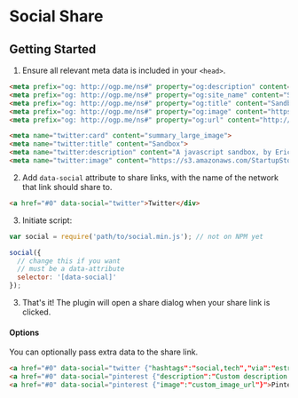 # Social Share

## Getting Started
1. Ensure all relevant meta data is included in your `<head>`.
```html
<meta prefix="og: http://ogp.me/ns#" property="og:description" content="A javascript sandbox, by Eric Bailey."/>
<meta prefix="og: http://ogp.me/ns#" property="og:site_name" content="Sandbox"/>
<meta prefix="og: http://ogp.me/ns#" property="og:title" content="Sandbox" />
<meta prefix="og: http://ogp.me/ns#" property="og:image" content="https://s3.amazonaws.com/StartupStockPhotos/uploads/20160503/3.jpg" />
<meta prefix="og: http://ogp.me/ns#" property="og:url" content="http://estrattonbailey.com" />

<meta name="twitter:card" content="summary_large_image">
<meta name="twitter:title" content="Sandbox">
<meta name="twitter:description" content="A javascript sandbox, by Eric Bailey.">
<meta name="twitter:image" content="https://s3.amazonaws.com/StartupStockPhotos/uploads/20160503/3.jpg">
```
2. Add `data-social` attribute to share links, with the name of the network that link should share to.
```html
<a href="#0" data-social="twitter">Twitter</div>
```
3. Initiate script:
```javascript
var social = require('path/to/social.min.js'); // not on NPM yet

social({
  // change this if you want
  // must be a data-attribute
  selector: '[data-social]'
});
```
3. That's it! The plugin will open a share dialog when your share link is clicked.

#### Options 
You can optionally pass extra data to the share link.
```html
<a href="#0" data-social="twitter {"hashtags":"social,tech","via":"estrattonbailey"}">Twitter</div>
<a href="#0" data-social="pinterest {"description":"Custom description!"}">Pinterest</div>
<a href="#0" data-social="pinterest {"image":"custom_image_url"}">Pinterest</div>
```
